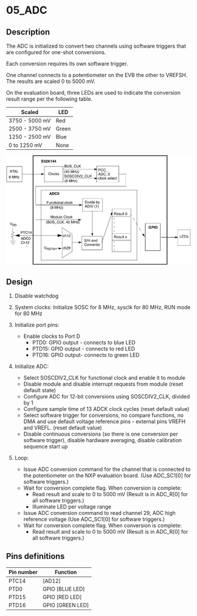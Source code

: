 # 05_ADC

## Description
The ADC is initialized to convert two channels using software triggers that are configured for one-shot conversions.

Each conversion requires its own software trigger.

One channel connects to a potentiometer on the EVB the other to VREFSH. The results are scaled 0 to 5000 mV.

On the evaluation board, three LEDs are used to indicate the conversion result range per the following table.

| Scaled         | LED   |
| -------------- | ----- |
| 3750 - 5000 mV | Red   |
| 2500 - 3750 mV | Green |
| 1250 - 2500 mV | Blue  |
| 0 to 1250 mV   | None  |

![ADC example block diagram](05_ADC.assets/ADC%20example%20block%20diagram.PNG)

## Design
1. Disable watchdog
2. System clocks: Initialize SOSC for 8 MHz, sysclk for 80 MHz, RUN mode for 80 MHz
3. Initialize port pins:

   * Enable clocks to Port D
     * PTD0: GPIO output - connects to blue LED
     * PTD15: GPIO output - connects to red LED
     * PTD16: GPIO output- connects to green LED
4. Initialize ADC:
   * Select SOSCDIV2_CLK for functional clock and enable it to module
   * Disable module and disable interrupt requests from module (reset default state)
   * Configure ADC for 12-bit conversions using SOSCDIV2_CLK, divided by 1
   * Configure sample time of 13 ADCK clock cycles (reset default value)
   * Select software trigger for conversions, no compare functions, no DMA and use default voltage reference pins - external pins VREFH and VREFL. (reset default value)
   * Disable continuous conversions (so there is one conversion per software trigger), disable hardware averaging, disable calibration sequence start up
5. Loop:
   * Issue ADC conversion command for the channel that is connected to the potentiometer on the NXP evaluation board. (Use ADC_SC1[0] for software triggers.)
   * Wait for conversion complete flag. When conversion is complete:
     * Read result and scale to 0 to 5000 mV (Result is in ADC_R[0] for all software triggers.)
     * Illuminate LED per voltage range
   * Issue ADC conversion command to read channel 29, ADC high reference voltage (Use ADC_SC1[0] for software triggers.)
   * Wait for conversion complete flag. When conversion is complete:
     * Read result and scale to 0 to 5000 mV (Result is in ADC_R[0] for all software triggers.)

## Pins definitions

| Pin number | Function         |
| ---------- | ---------------- |
| PTC14      | [AD12]           |
| PTD0       | GPIO [BLUE LED]  |
| PTD15      | GPIO [RED LED]   |
| PTD16      | GPIO [GREEN LED] |

